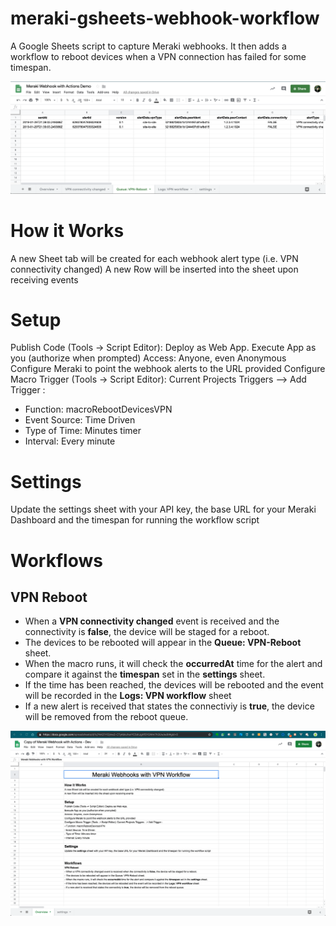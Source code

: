 # meraki-gsheets-webhook-workflow
A Google Sheets script to capture Meraki webhooks. It then adds a workflow to reboot devices when a VPN connection has failed for some timespan.

![](https://github.com/dexterlabora/meraki-gsheets-webhook-workflow/blob/master/meraki-gsheets-webhook-workflow-screenshot.png)

# How it Works
A new Sheet tab will be created for each webhook alert type (i.e. VPN connectivity changed)
A new Row will be inserted into the sheet upon receiving events

# Setup
Publish Code (Tools -> Script Editor): Deploy as Web App. 
Execute App as you (authorize when prompted)
Access: Anyone, even Anonymous
Configure Meraki to point the webhook alerts to the URL provided
Configure Macro Trigger (Tools -> Script Editor): Current Projects Triggers --> Add Trigger :
- Function: macroRebootDevicesVPN
- Event Source: Time Driven
- Type of Time: Minutes timer
- Interval: Every minute

# Settings
Update the settings sheet with your API key, the base URL for your Meraki Dashboard and the timespan for running the workflow script


# Workflows
## VPN Reboot
- When a **VPN connectivity changed** event is received and the connectivity is **false**, the device will be staged for a reboot. 
- The devices to be rebooted will appear in the **Queue: VPN-Reboot** sheet.
- When the macro runs, it will check the **occurredAt** time for the alert and compare it against the **timespan** set in the **settings** sheet.
- If the time has been reached, the devices will be rebooted and the event will be recorded in the **Logs: VPN workflow** sheet
- If a new alert is received that states the connectiviy is **true**, the device will be removed from the reboot queue.



![](https://github.com/dexterlabora/meraki-gsheets-webhook-workflow/blob/master/meraki-gsheets-webhook-workflow-animated.gif)
